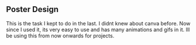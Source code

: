## Poster Design
This is the task I kept to do in the last. I didnt knew about canva before. Now since I used it, its very easy to use and has many animations and gifs in it. Ill be using this from now onwards for projects.